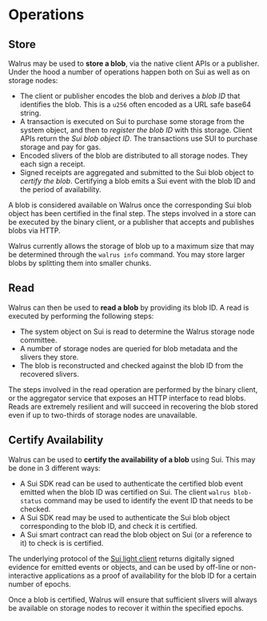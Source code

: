 # Operations

## Store

Walrus may be used to **store a blob**, via the native client APIs or a publisher. Under the hood a
number of operations happen both on Sui as well as on storage nodes:

- The client or publisher encodes the blob and derives a *blob ID* that identifies the blob. This
  is a `u256` often encoded as a URL safe base64 string.
- A transaction is executed on Sui to purchase some storage from the system object, and then to
  *register the blob ID* with this storage. Client APIs return the *Sui blob object ID*. The
  transactions use SUI to purchase storage and pay for gas.
- Encoded slivers of the blob are distributed to all storage nodes. They each sign a receipt.
- Signed receipts are aggregated and submitted to the Sui blob object to *certify the blob*.
  Certifying a blob emits a Sui event with the blob ID and the period of availability.

A blob is considered available on Walrus once the corresponding Sui blob object has been
certified in the final step. The steps involved in a store can be executed by the binary client,
or a publisher that accepts and publishes blobs via HTTP.

Walrus currently allows the storage of blob up to a maximum size that may be determined
through the `walrus info` command. You may store larger blobs by splitting them into smaller
chunks.

## Read

Walrus can then be used to **read a blob** by providing its blob ID. A read is executed by
performing the following steps:

- The system object on Sui is read to determine the Walrus storage node committee.
- A number of storage nodes are queried for blob metadata and the slivers they store.
- The blob is reconstructed and checked against the blob ID from the recovered slivers.

The steps involved in the read operation are performed by the binary client, or the aggregator
service that exposes an HTTP interface to read blobs. Reads are extremely resilient and will
succeed in recovering the blob stored even if up to two-thirds of storage nodes are
unavailable.

## Certify Availability

Walrus can be used to **certify the availability of a blob** using Sui. This may be done in 3
different ways:

- A Sui SDK read can be
  used to authenticate the certified blob event emitted when the blob ID was certified on Sui. The
  client `walrus blob-status` command may be used to identify the event ID that needs to be checked.
- A Sui SDK read may be
  used to authenticate the Sui blob object corresponding to the blob ID, and check it is certified.
- A Sui smart contract can read the blob object on Sui (or a reference to it) to check
  is is certified.

The underlying protocol of the
[Sui light client](https://github.com/MystenLabs/sui/tree/main/crates/sui-light-client)
returns digitally signed evidence for emitted events
or objects, and can be used by off-line or non-interactive applications as a proof of availability
for the blob ID for a certain number of epochs.

Once a blob is certified, Walrus will ensure that sufficient slivers will always be
available on storage nodes to recover it within the specified epochs.
